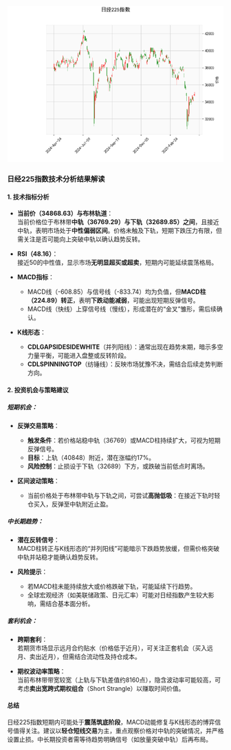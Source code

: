![图](N225.png)



### 日经225指数技术分析结果解读

#### 1. 技术指标分析
- **当前价（34868.63）与布林轨道**：  
  当前价格位于布林带**中轨（36769.29）与下轨（32689.85）之间**，且接近中轨，表明市场处于**中性偏弱区间**。价格未触及下轨，短期下跌压力有限，但需关注是否可能向上突破中轨以确认趋势反转。

- **RSI（48.16）**：  
  接近50的中性值，显示市场**无明显超买或超卖**，短期内可能延续震荡格局。

- **MACD指标**：  
  - MACD线（-608.85）与信号线（-833.74）均为负值，但**MACD柱（224.89）转正**，表明**下跌动能减弱**，可能出现短期反弹信号。
  - MACD线（快线）上穿信号线（慢线），形成潜在的“金叉”雏形，需后续确认。

- **K线形态**：  
  - **CDLGAPSIDESIDEWHITE**（并列阳线）：通常出现在趋势末期，暗示多空力量平衡，可能进入盘整或反转阶段。  
  - **CDLSPINNINGTOP**（纺锤线）：反映市场犹豫不决，需结合后续走势判断方向。

#### 2. 投资机会与策略建议

##### **短期机会**：
- **反弹交易策略**：  
  - **触发条件**：若价格站稳中轨（36769）或MACD柱持续扩大，可视为短期反弹信号。  
  - **目标**：上轨（40848）附近，潜在涨幅约17%。  
  - **风险控制**：止损设于下轨（32689）下方，或跌破当前低点时离场。

- **区间波动策略**：  
  - 当前价格处于布林带中轨与下轨之间，可尝试**高抛低吸**：在接近下轨时轻仓买入，反弹至中轨附近止盈。

##### **中长期趋势**：
- **潜在反转信号**：  
  MACD柱转正与K线形态的“并列阳线”可能暗示下跌趋势放缓，但需价格突破中轨并站稳才能确认趋势反转。

- **风险提示**：  
  - 若MACD柱未能持续放大或价格跌破下轨，可能延续下行趋势。  
  - 全球宏观经济（如美联储政策、日元汇率）可能对日经指数产生较大影响，需结合基本面分析。

##### **套利机会**：
- **跨期套利**：  
  若期货市场显示远月合约贴水（价格低于近月），可关注正套机会（买入远月、卖出近月），但需结合流动性及持仓成本。

- **期权波动率策略**：  
  当前布林带带宽较宽（上轨与下轨差值约8160点），隐含波动率可能较高，可考虑**卖出宽跨式期权组合**（Short Strangle）以赚取时间价值。

#### 总结
日经225指数短期内可能处于**震荡筑底阶段**，MACD动能修复与K线形态的博弈信号值得关注。建议以**轻仓短线交易**为主，重点观察价格对中轨的突破情况，并严格设置止损。中长期投资者需等待趋势明确信号（如放量突破中轨）后再布局。
